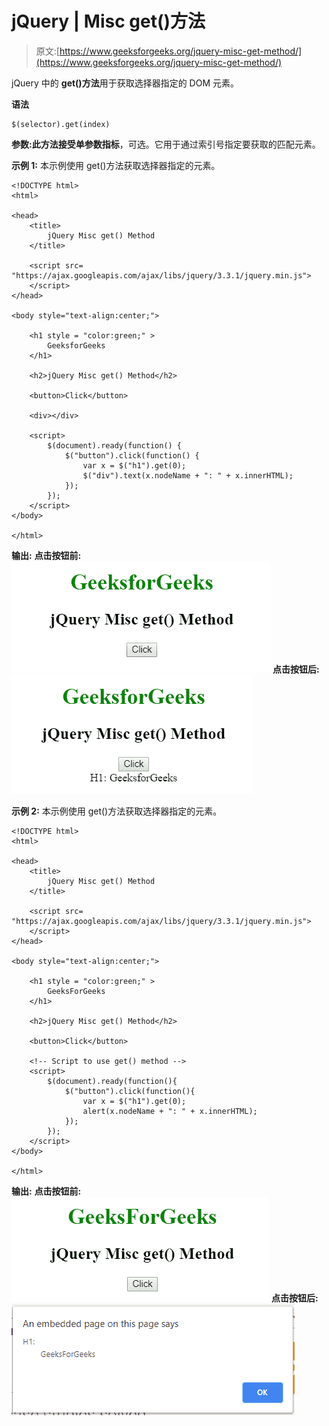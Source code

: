# jQuery | Misc get()方法

> 原文:[https://www.geeksforgeeks.org/jquery-misc-get-method/](https://www.geeksforgeeks.org/jquery-misc-get-method/)

jQuery 中的 **get()方法**用于获取选择器指定的 DOM 元素。

**语法**

```
$(selector).get(index)
```

**参数:**此方法接受单参数**指标**，可选。它用于通过索引号指定要获取的匹配元素。

**示例 1:** 本示例使用 get()方法获取选择器指定的元素。

```
<!DOCTYPE html>
<html>

<head> 
    <title>
        jQuery Misc get() Method
    </title>

    <script src=
"https://ajax.googleapis.com/ajax/libs/jquery/3.3.1/jquery.min.js">
    </script>
</head> 

<body style="text-align:center;">

    <h1 style = "color:green;" >  
        GeeksforGeeks
    </h1>  

    <h2>jQuery Misc get() Method</h2>

    <button>Click</button>

    <div></div>

    <script>
        $(document).ready(function() {
            $("button").click(function() {
                var x = $("h1").get(0);
                $("div").text(x.nodeName + ": " + x.innerHTML);
            });
        });
    </script> 
</body>

</html>  
```

**输出:**
**点击按钮前:**
![](img/bf798f3fa497cb34cad94d3a0a18644f.png)
**点击按钮后:**
![](img/88a5db78d5ce1c117c4b75bb99a26396.png)

**示例 2:** 本示例使用 get()方法获取选择器指定的元素。

```
<!DOCTYPE html>
<html>

<head> 
    <title>
        jQuery Misc get() Method
    </title>

    <script src=
"https://ajax.googleapis.com/ajax/libs/jquery/3.3.1/jquery.min.js">
    </script>
</head> 

<body style="text-align:center;">

    <h1 style = "color:green;" >  
        GeeksForGeeks
    </h1>  

    <h2>jQuery Misc get() Method</h2>

    <button>Click</button>

    <!-- Script to use get() method -->
    <script>
        $(document).ready(function(){
            $("button").click(function(){
                var x = $("h1").get(0);
                alert(x.nodeName + ": " + x.innerHTML);
            });
        });
    </script> 
</body>

</html>  
```

**输出:**
**点击按钮前:**
![](img/29e57539c10f0d38f52b2f828a441f58.png)
**点击按钮后:**
![](img/2b6cd77313884fd5db086425fbe67eb5.png)